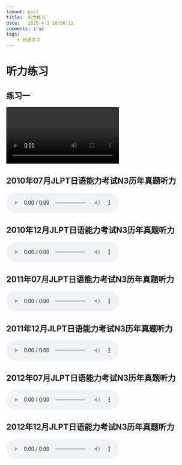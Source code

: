 ```yaml
---
layout: post
title:  听力练习
date:   2025-4-3 10:50:12
comments: true
tags: 
    - 日语学习
---
```


# 听力练习

## 练习一
<video controls>
  <source src="/assets/audio/听力46.MP4" type="video/mp4" />
</video>

## 2010年07月JLPT日语能力考试N3历年真题听力
<audio controls>
  <source src="https://www.dropbox.com/scl/fi/xm10eyxkvyrqjdw9zu9f4/JLPT_N3_2010_07.mp3?rlkey=wb781extqhq340ul94lix89fb&e=1&st=56fmfdf3&dl=0" type="audio/mpeg">
</audio>

## 2010年12月JLPT日语能力考试N3历年真题听力
<audio controls>
  <source src="/assets/audio/N3/JLPT_N3_2010_12.mp3" type="audio/mpeg">
</audio>

## 2011年07月JLPT日语能力考试N3历年真题听力
<audio controls>
  <source src="/assets/audio/N3/JLPT_N3_2011_07.mp3" type="audio/mpeg">
</audio>

## 2011年12月JLPT日语能力考试N3历年真题听力
<audio controls>
  <source src="/assets/audio/N3/JLPT_N3_2011_12.mp3" type="audio/mpeg">
</audio>

## 2012年07月JLPT日语能力考试N3历年真题听力
<audio controls>
  <source src="/assets/audio/N3/JLPT_N3_2012_07.mp3" type="audio/mpeg">
</audio>

## 2012年12月JLPT日语能力考试N3历年真题听力
<audio controls>
  <source src="/assets/audio/N3/JLPT_N3_2012_12.mp3" type="audio/mpeg">
</audio>